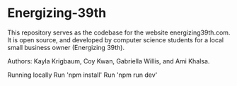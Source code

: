 # Energizing-39th
This repository serves as the codebase for the website energizing39th.com. It is open source, and developed by computer science students for a local small business owner (Energizing 39th). 

Authors: Kayla Krigbaum, Coy Kwan, Gabriella Willis, and Ami Khalsa. 

Running locally 
Run 'npm install'
Run 'npm run dev'